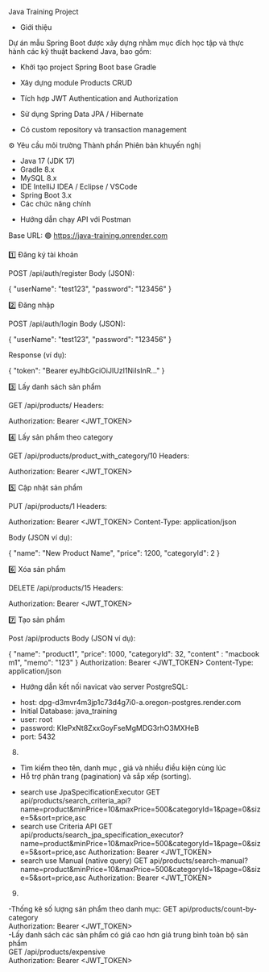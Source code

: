 Java Training Project
+ Giới thiệu

Dự án mẫu Spring Boot được xây dựng nhằm mục đích học tập và thực hành các kỹ thuật backend Java, bao gồm:

- Khởi tạo project Spring Boot base Gradle

- Xây dựng module Products CRUD

- Tích hợp JWT Authentication and Authorization

- Sử dụng Spring Data JPA / Hibernate

- Có custom repository và transaction management

⚙️ Yêu cầu môi trường
Thành phần	Phiên bản khuyến nghị
+ Java	17 (JDK 17)
+ Gradle	8.x
+ MySQL	8.x
+ IDE	IntelliJ IDEA / Eclipse / VSCode
+ Spring Boot	3.x
+ Các chức năng chính

- Hướng dẫn chạy API với Postman

Base URL:
🟢 https://java-training.onrender.com

1️⃣ Đăng ký tài khoản

POST /api/auth/register
Body (JSON):

{
"userName": "test123",
"password": "123456"
}

2️⃣ Đăng nhập

POST /api/auth/login
Body (JSON):

{
"userName": "test123",
"password": "123456"
}


Response (ví dụ):

{
"token": "Bearer eyJhbGciOiJIUzI1NiIsInR..."
}

3️⃣ Lấy danh sách sản phẩm

GET /api/products/
Headers:

Authorization: Bearer <JWT_TOKEN>

4️⃣ Lấy sản phẩm theo category

GET /api/products/product_with_category/10
Headers:

Authorization: Bearer <JWT_TOKEN>

5️⃣ Cập nhật sản phẩm

PUT /api/products/1
Headers:

Authorization: Bearer <JWT_TOKEN>
Content-Type: application/json


Body (JSON ví dụ):

{
"name": "New Product Name",
"price": 1200,
"categoryId": 2
}

6️⃣ Xóa sản phẩm

DELETE /api/products/15
Headers:

Authorization: Bearer <JWT_TOKEN>

7️⃣ Tạo sản phẩm

Post /api/products 
Body (JSON ví dụ): 

{
"name": "product1",
"price": 1000,
"categoryId": 32,
"content" : "macbook m1",
"memo": "123"
} 
Authorization: Bearer <JWT_TOKEN> 
Content-Type: application/json 

- Hướng dẫn kết nối navicat vào server PostgreSQL:
+  host: dpg-d3mvr4m3jp1c73d4g7i0-a.oregon-postgres.render.com
+  Initial Database: java_training
+  user: root
+  password: KlePxNt8ZxxGoyFseMgMDG3rhO3MXHeB
+  port: 5432

8.
- Tìm kiếm theo tên, danh mục , giá và nhiều điều kiện cùng lúc
- Hỗ trợ phân trang (pagination) và sắp xếp (sorting).

+ search use JpaSpecificationExecutor
GET api/products/search_criteria_api?name=product&minPrice=10&maxPrice=500&categoryId=1&page=0&size=5&sort=price,asc
+ search use Criteria API
GET api/products/search_jpa_specification_executor?name=product&minPrice=10&maxPrice=500&categoryId=1&page=0&size=5&sort=price,asc
Authorization: Bearer <JWT_TOKEN>
+ search use Manual (native query)
GET api/products/search-manual?name=product&minPrice=10&maxPrice=500&categoryId=1&page=0&size=5&sort=price,asc
Authorization: Bearer <JWT_TOKEN>
9.
-Thống kê số lượng sản phẩm theo danh mục: 
GET api/products/count-by-category  
Authorization: Bearer <JWT_TOKEN>  
-Lấy danh sách các sản phẩm có giá cao hơn giá trung bình toàn bộ sản phẩm  
GET /api/products/expensive  
Authorization: Bearer <JWT_TOKEN>  